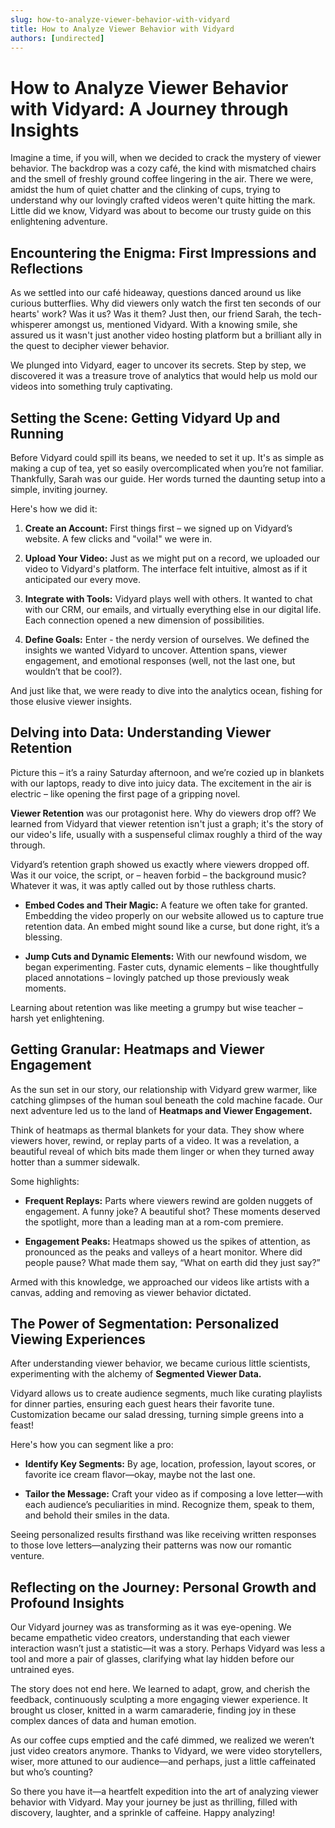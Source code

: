 ```yaml
---
slug: how-to-analyze-viewer-behavior-with-vidyard
title: How to Analyze Viewer Behavior with Vidyard
authors: [undirected]
---
```



# How to Analyze Viewer Behavior with Vidyard: A Journey through Insights

Imagine a time, if you will, when we decided to crack the mystery of viewer behavior. The backdrop was a cozy café, the kind with mismatched chairs and the smell of freshly ground coffee lingering in the air. There we were, amidst the hum of quiet chatter and the clinking of cups, trying to understand why our lovingly crafted videos weren't quite hitting the mark. Little did we know, Vidyard was about to become our trusty guide on this enlightening adventure.

## Encountering the Enigma: First Impressions and Reflections

As we settled into our café hideaway, questions danced around us like curious butterflies. Why did viewers only watch the first ten seconds of our hearts' work? Was it us? Was it them? Just then, our friend Sarah, the tech-whisperer amongst us, mentioned Vidyard. With a knowing smile, she assured us it wasn't just another video hosting platform but a brilliant ally in the quest to decipher viewer behavior.

We plunged into Vidyard, eager to uncover its secrets. Step by step, we discovered it was a treasure trove of analytics that would help us mold our videos into something truly captivating.

## Setting the Scene: Getting Vidyard Up and Running

Before Vidyard could spill its beans, we needed to set it up. It's as simple as making a cup of tea, yet so easily overcomplicated when you’re not familiar. Thankfully, Sarah was our guide. Her words turned the daunting setup into a simple, inviting journey. 

Here's how we did it:

1. **Create an Account:** First things first – we signed up on Vidyard’s website. A few clicks and "voila!" we were in.
   
2. **Upload Your Video:** Just as we might put on a record, we uploaded our video to Vidyard's platform. The interface felt intuitive, almost as if it anticipated our every move.
   
3. **Integrate with Tools:** Vidyard plays well with others. It wanted to chat with our CRM, our emails, and virtually everything else in our digital life. Each connection opened a new dimension of possibilities.
   
4. **Define Goals:** Enter - the nerdy version of ourselves. We defined the insights we wanted Vidyard to uncover. Attention spans, viewer engagement, and emotional responses (well, not the last one, but wouldn’t that be cool?).
   
And just like that, we were ready to dive into the analytics ocean, fishing for those elusive viewer insights.

## Delving into Data: Understanding Viewer Retention

Picture this – it’s a rainy Saturday afternoon, and we’re cozied up in blankets with our laptops, ready to dive into juicy data. The excitement in the air is electric – like opening the first page of a gripping novel. 

**Viewer Retention** was our protagonist here. Why do viewers drop off? We learned from Vidyard that viewer retention isn't just a graph; it's the story of our video's life, usually with a suspenseful climax roughly a third of the way through. 

Vidyard’s retention graph showed us exactly where viewers dropped off. Was it our voice, the script, or – heaven forbid – the background music? Whatever it was, it was aptly called out by those ruthless charts.

- **Embed Codes and Their Magic:** A feature we often take for granted. Embedding the video properly on our website allowed us to capture true retention data. An embed might sound like a curse, but done right, it’s a blessing.
  
- **Jump Cuts and Dynamic Elements:** With our newfound wisdom, we began experimenting. Faster cuts, dynamic elements – like thoughtfully placed annotations – lovingly patched up those previously weak moments.

Learning about retention was like meeting a grumpy but wise teacher – harsh yet enlightening.

## Getting Granular: Heatmaps and Viewer Engagement

As the sun set in our story, our relationship with Vidyard grew warmer, like catching glimpses of the human soul beneath the cold machine facade. Our next adventure led us to the land of **Heatmaps and Viewer Engagement.**

Think of heatmaps as thermal blankets for your data. They show where viewers hover, rewind, or replay parts of a video. It was a revelation, a beautiful reveal of which bits made them linger or when they turned away hotter than a summer sidewalk.

Some highlights:

- **Frequent Replays:** Parts where viewers rewind are golden nuggets of engagement. A funny joke? A beautiful shot? These moments deserved the spotlight, more than a leading man at a rom-com premiere.
  
- **Engagement Peaks:** Heatmaps showed us the spikes of attention, as pronounced as the peaks and valleys of a heart monitor. Where did people pause? What made them say, “What on earth did they just say?”

Armed with this knowledge, we approached our videos like artists with a canvas, adding and removing as viewer behavior dictated.

## The Power of Segmentation: Personalized Viewing Experiences

After understanding viewer behavior, we became curious little scientists, experimenting with the alchemy of **Segmented Viewer Data.**

Vidyard allows us to create audience segments, much like curating playlists for dinner parties, ensuring each guest hears their favorite tune. Customization became our salad dressing, turning simple greens into a feast!

Here's how you can segment like a pro:

- **Identify Key Segments:** By age, location, profession, layout scores, or favorite ice cream flavor—okay, maybe not the last one.

- **Tailor the Message:** Craft your video as if composing a love letter—with each audience’s peculiarities in mind. Recognize them, speak to them, and behold their smiles in the data.

Seeing personalized results firsthand was like receiving written responses to those love letters—analyzing their patterns was now our romantic venture.

## Reflecting on the Journey: Personal Growth and Profound Insights

Our Vidyard journey was as transforming as it was eye-opening. We became empathetic video creators, understanding that each viewer interaction wasn’t just a statistic—it was a story. Perhaps Vidyard was less a tool and more a pair of glasses, clarifying what lay hidden before our untrained eyes.

The story does not end here. We learned to adapt, grow, and cherish the feedback, continuously sculpting a more engaging viewer experience. It brought us closer, knitted in a warm camaraderie, finding joy in these complex dances of data and human emotion.

As our coffee cups emptied and the café dimmed, we realized we weren’t just video creators anymore. Thanks to Vidyard, we were video storytellers, wiser, more attuned to our audience—and perhaps, just a little caffeinated but who’s counting?

So there you have it—a heartfelt expedition into the art of analyzing viewer behavior with Vidyard. May your journey be just as thrilling, filled with discovery, laughter, and a sprinkle of caffeine. Happy analyzing!
